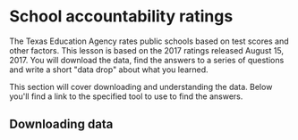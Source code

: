 # School accountability ratings

The Texas Education Agency rates public schools based on test scores and other factors. This lesson is based on the 2017 ratings released August 15, 2017. You will download the data, find the answers to a series of questions and write a short "data drop" about what you learned.

This section will cover downloading and understanding the data. Below you'll find a link to the specified tool to use to find the answers.

## Downloading data
